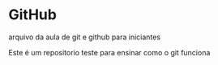 # GitHub

arquivo da aula de git e github para iniciantes

Este é um repositorio teste para ensinar como o git funciona
